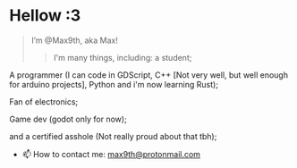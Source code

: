 # Hellow :3

> I’m @Max9th, aka Max! 
>> I'm many things, including:
  a student;

A programmer (I can code in GDScript, C++ [Not very well, but well enough for arduino projects], Python and i'm now learning Rust);

Fan of electronics;

Game dev (godot only for now);

and a certified asshole (Not really proud about that tbh);



- 📫 How to contact me: max9th@protonmail.com

<!---
Max9th/Max9th is a ✨ special ✨ repository because its `README.md` (this file) appears on your GitHub profile.
You can click the Preview link to take a look at your changes.
--->

